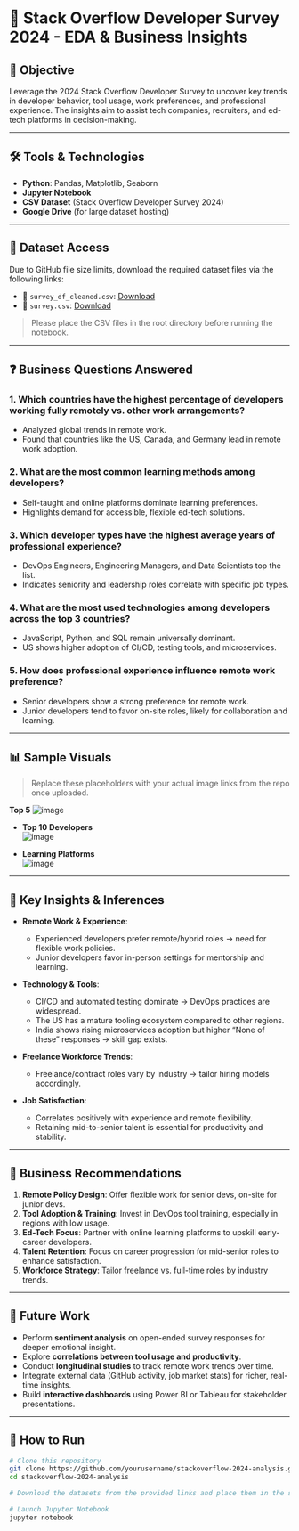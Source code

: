 # 🧠 Stack Overflow Developer Survey 2024 - EDA & Business Insights

## 📌 Objective
Leverage the 2024 Stack Overflow Developer Survey to uncover key trends in developer behavior, tool usage, work preferences, and professional experience. The insights aim to assist tech companies, recruiters, and ed-tech platforms in decision-making.

---

## 🛠️ Tools & Technologies
- **Python**: Pandas, Matplotlib, Seaborn
- **Jupyter Notebook**
- **CSV Dataset** (Stack Overflow Developer Survey 2024)
- **Google Drive** (for large dataset hosting)

---

## 📁 Dataset Access

Due to GitHub file size limits, download the required dataset files via the following links:

- 📄 `survey_df_cleaned.csv`: [Download](https://drive.google.com/file/d/17vN1ADyc53NLIZp5u6VxxyClopDLZlEi/view?usp=drive_link)
- 📄 `survey.csv`: [Download](https://drive.google.com/file/d/1tUl3yLpDSDAgj7MKKZIcDixSMdpV8akI/view?usp=drive_link)

> Please place the CSV files in the root directory before running the notebook.

---

## ❓ Business Questions Answered

### 1. Which countries have the highest percentage of developers working fully remotely vs. other work arrangements?
- Analyzed global trends in remote work.
- Found that countries like the US, Canada, and Germany lead in remote work adoption.

### 2. What are the most common learning methods among developers?
- Self-taught and online platforms dominate learning preferences.
- Highlights demand for accessible, flexible ed-tech solutions.

### 3. Which developer types have the highest average years of professional experience?
- DevOps Engineers, Engineering Managers, and Data Scientists top the list.
- Indicates seniority and leadership roles correlate with specific job types.

### 4. What are the most used technologies among developers across the top 3 countries?
- JavaScript, Python, and SQL remain universally dominant.
- US shows higher adoption of CI/CD, testing tools, and microservices.

### 5. How does professional experience influence remote work preference?
- Senior developers show a strong preference for remote work.
- Junior developers tend to favor on-site roles, likely for collaboration and learning.

---

## 📊 Sample Visuals

> Replace these placeholders with your actual image links from the repo once uploaded.

**Top 5**
 ![image](https://github.com/user-attachments/assets/cb9e1e4a-06b3-436c-a68f-a81cc20834f0)


- **Top 10 Developers**  
 ![image](https://github.com/user-attachments/assets/46c38ab3-28bb-414f-8894-e1171d124094)


- **Learning Platforms**  
 ![image](https://github.com/user-attachments/assets/76a582af-847a-4a48-9b20-752e9f2dc32c)

---

## 📌 Key Insights & Inferences

- **Remote Work & Experience**:
  - Experienced developers prefer remote/hybrid roles → need for flexible work policies.
  - Junior developers favor in-person settings for mentorship and learning.

- **Technology & Tools**:
  - CI/CD and automated testing dominate → DevOps practices are widespread.
  - The US has a mature tooling ecosystem compared to other regions.
  - India shows rising microservices adoption but higher “None of these” responses → skill gap exists.

- **Freelance Workforce Trends**:
  - Freelance/contract roles vary by industry → tailor hiring models accordingly.

- **Job Satisfaction**:
  - Correlates positively with experience and remote flexibility.
  - Retaining mid-to-senior talent is essential for productivity and stability.

---

## 💼 Business Recommendations

1. **Remote Policy Design**: Offer flexible work for senior devs, on-site for junior devs.
2. **Tool Adoption & Training**: Invest in DevOps tool training, especially in regions with low usage.
3. **Ed-Tech Focus**: Partner with online learning platforms to upskill early-career developers.
4. **Talent Retention**: Focus on career progression for mid-senior roles to enhance satisfaction.
5. **Workforce Strategy**: Tailor freelance vs. full-time roles by industry trends.

---

## 🔮 Future Work

- Perform **sentiment analysis** on open-ended survey responses for deeper emotional insight.
- Explore **correlations between tool usage and productivity**.
- Conduct **longitudinal studies** to track remote work trends over time.
- Integrate external data (GitHub activity, job market stats) for richer, real-time insights.
- Build **interactive dashboards** using Power BI or Tableau for stakeholder presentations.

---

## 🚀 How to Run

```bash
# Clone this repository
git clone https://github.com/yourusername/stackoverflow-2024-analysis.git
cd stackoverflow-2024-analysis

# Download the datasets from the provided links and place them in the same directory

# Launch Jupyter Notebook
jupyter notebook
